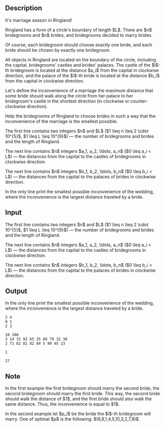 ## Description

<div><p>It's marriage season in Ringland!</p><p>Ringland has a form of a circle's boundary of length $L$. There are $n$ bridegrooms and $n$ brides, and bridegrooms decided to marry brides.</p><p>Of course, each bridegroom should choose exactly one bride, and each bride should be chosen by exactly one bridegroom.</p><p>All objects in Ringland are located on the boundary of the circle, including the capital, bridegrooms' castles and brides' palaces. The castle of the $i$-th bridegroom is located at the distance $a_i$ from the capital in clockwise direction, and the palace of the $i$-th bride is located at the distance $b_i$ from the capital in clockwise direction.</p><p>Let's define the inconvenience of a marriage the maximum distance that some bride should walk along the circle from her palace to her bridegroom's castle in the shortest direction (in clockwise or counter-clockwise direction).</p><p>Help the bridegrooms of Ringland to choose brides in such a way that the inconvenience of the marriage is the smallest possible.</p></div><div class="input-specification"><p>The first line contains two integers $n$ and $L$ ($1 \leq n \leq 2 \cdot 10^{5}$, $1 \leq L \leq 10^{9}$)&nbsp;— the number of bridegrooms and brides and the length of Ringland.</p><p>The next line contains $n$ integers $a_1, a_2, \ldots, a_n$ ($0 \leq a_i &lt; L$)&nbsp;— the distances from the capital to the castles of bridegrooms in clockwise direction.</p><p>The next line contains $n$ integers $b_1, b_2, \ldots, b_n$ ($0 \leq b_i &lt; L$)&nbsp;— the distances from the capital to the palaces of brides in clockwise direction.</p></div><div class="output-specification"><p>In the only line print the smallest possible inconvenience of the wedding, where the inconvenience is the largest distance traveled by a bride.</p></div>

## Input

<p>The first line contains two integers $n$ and $L$ ($1 \leq n \leq 2 \cdot 10^{5}$, $1 \leq L \leq 10^{9}$)&nbsp;— the number of bridegrooms and brides and the length of Ringland.</p><p>The next line contains $n$ integers $a_1, a_2, \ldots, a_n$ ($0 \leq a_i &lt; L$)&nbsp;— the distances from the capital to the castles of bridegrooms in clockwise direction.</p><p>The next line contains $n$ integers $b_1, b_2, \ldots, b_n$ ($0 \leq b_i &lt; L$)&nbsp;— the distances from the capital to the palaces of brides in clockwise direction.</p>

## Output

<p>In the only line print the smallest possible inconvenience of the wedding, where the inconvenience is the largest distance traveled by a bride.</p>





```input1
2 4
0 1
2 3

```




```input2
10 100
3 14 15 92 65 35 89 79 32 38
2 71 82 81 82 84 5 90 45 23

```




```output1
1

```




```output2
27

```



## Note

<p>In the first example the first bridegroom should marry the second bride, the second bridegroom should marry the first bride. This way, the second bride should walk the distance of $1$, and the first bride should also walk the same distance. Thus, the inconvenience is equal to $1$.</p><p>In the second example let $p_i$ be the bride the $i$-th bridegroom will marry. One of optimal $p$ is the following: $(6,8,1,4,5,10,3,2,7,9)$.</p>
